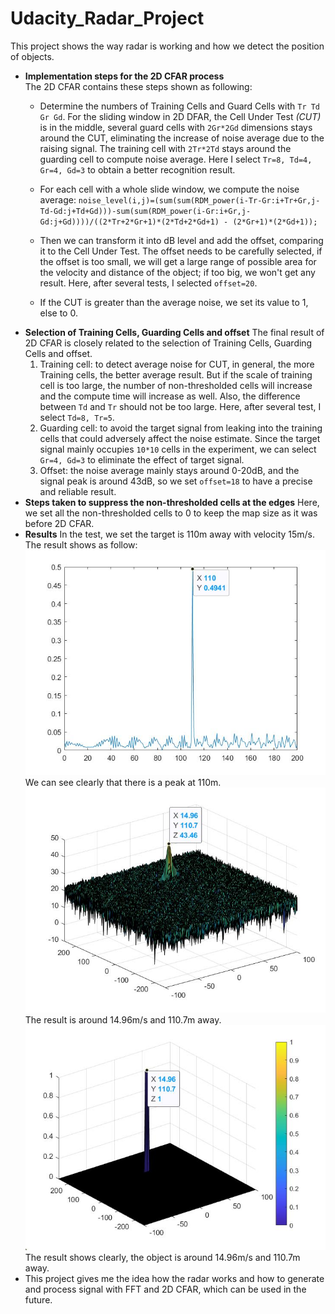 # Udacity_Radar_Project
This project shows the way radar is working and how we detect the position of objects.
- **Implementation steps for the 2D CFAR process**
  <br />The 2D CFAR contains these steps shown as following:
  - Determine the numbers of  Training Cells and Guard Cells with `Tr Td Gr Gd`. For the sliding window in 2D DFAR,  the Cell Under Test *(CUT)* is in the middle, several guard cells with `2Gr*2Gd` dimensions stays around the CUT, eliminating the increase of  noise average due to the raising signal. The training cell with `2Tr*2Td` stays around the guarding cell to compute noise average. Here I select  `Tr=8, Td=4, Gr=4, Gd=3` to obtain a better recognition result.
  - For each cell with a whole slide window, we compute the noise average:
`noise_level(i,j)=(sum(sum(RDM_power(i-Tr-Gr:i+Tr+Gr,j-Td-Gd:j+Td+Gd)))-sum(sum(RDM_power(i-Gr:i+Gr,j-Gd:j+Gd))))/((2*Tr+2*Gr+1)*(2*Td+2*Gd+1) - (2*Gr+1)*(2*Gd+1));`

   - Then we can transform it into dB level and add the offset, comparing it to the Cell Under Test. The offset needs to be carefully selected, if the offset is too small, we will get a large range of possible area for the velocity and distance of the object; if too big, we won't get any result. Here, after several tests, I selected `offset=20`.
    - If the CUT is greater than the average noise, we set its value to 1, else to 0.
- **Selection of Training Cells, Guarding Cells and offset**
	The final result of 2D CFAR is closely related to the selection of Training Cells, Guarding Cells and offset.
	1. Training cell: to detect average noise for CUT, in general, the more Training cells, the better average result. But if the scale of training cell is too large, the number of non-thresholded cells will increase and the compute time will increase as well. Also, the difference between `Td` and  `Tr` should not be too large. Here, after several test, I select `Td=8, Tr=5`.
	2. Guarding cell: to avoid the target signal from leaking into the training cells that could adversely affect the noise estimate. Since the target signal mainly occupies `10*10` cells in the experiment, we can select `Gr=4, Gd=3` to eliminate the effect of target signal.
	3. Offset: the noise average mainly stays around 0-20dB, and the signal peak is around 43dB, so we set `offset=18` to have a precise and reliable result.
- **Steps taken to suppress the non-thresholded cells at the edges**
	Here, we set all the non-thresholded cells to 0 to keep the map size as it was before 2D CFAR.
- **Results**
	In the test, we set the target is 110m away with velocity 15m/s. The result shows as follow:
	![@Fig 1 Range from 1st RRT](./Fig1.jpg)
	We can see clearly that there is a peak at 110m.
	![@Fig 2 Original 2D FFT result](./Fig2.jpg)
	The result is around 14.96m/s and 110.7m away.
	![@Fig 3 2D CFAR result](./Fig3.jpg)
	The result shows clearly, the object is around 14.96m/s and 110.7m away.
- This project gives me the idea how the radar works and how to generate and process signal with FFT and 2D CFAR, which can be used in the future.
